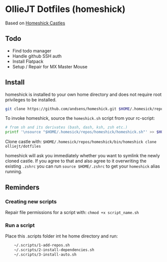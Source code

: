 # OllieJT Dotfiles (homeshick)

Based on [Homeshick Castles](https://github.com/andsens/homeshick)

## Todo

 - Find todo manager
 - Handle github SSH auth
 - Install Flatpack
 - Setup / Repair for MX Master Mouse

## Install

homeshick is installed to your own home directory and does not require root privileges to be installed.

``` sh
git clone https://github.com/andsens/homeshick.git $HOME/.homesick/repos/homeshick
```

To invoke homeshick, source the `homeshick.sh` script from your rc-script:

``` sh
# from sh and its derivates (bash, dash, ksh, zsh etc.)
printf '\nsource "$HOME/.homesick/repos/homeshick/homeshick.sh"' >> $HOME/.zshrc
```

Clone castle with: `$HOME/.homesick/repos/homeshick/bin/homeshick clone olliejt/dotfiles`

homeshick will ask you immediately whether you want to symlink the newly cloned castle.
If you agree to that and also agree to it overwriting the existing `.zshrc` you can run
`source $HOME/.zshrc` to get your `homeshick` alias running.

## Reminders

### Creating new scripts

Repair file permissions for a script with: `chmod +x script_name.sh`

### Run a script

Place this .scripts folder int he home directory and run:

``` sh
	~/.scripts/1-add-repos.sh
	~/.scripts/2-install-dependencies.sh
	~/.scripts/3-install-auto.sh
```
